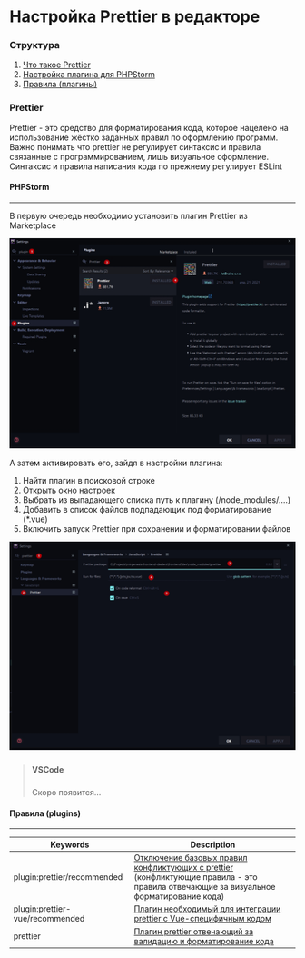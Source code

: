 # Настройка Prettier в редакторе

### Структура
1. [Что такое Prettier](#prettier)
2. [Настройка плагина для PHPStorm](#phpstorm)
3. [Правила (плагины)](#правила-plugins)

### Prettier
Prettier - это средство для форматирования кода, которое нацелено на использование жёстко заданных правил по оформлению программ. Важно понимать что prettier не регулирует синтаксис и правила связанные с программированием, лишь визуальное оформление. Синтаксис и правила написания кода по прежнему регулирует ESLint

#### PHPStorm
***
В первую очередь необходимо установить плагин Prettier из Marketplace

![phpstorm-external-tools](../assets/images/added-prettier-plugin.jpg)

А затем активировать его, зайдя в настройки плагина:
1. Найти плагин в поисковой строке
2. Открыть окно настроек
3. Выбрать из выпадающего списка путь к плагину (/node_modules/....)
4. Добавить в список файлов подпадающих под форматирование (*.vue)
5. Включить запуск Prettier при сохранении и форматировании файлов

![add-keymap](../assets/images/prettier-settings.jpg)



> ###
> #### VSCode
> ###
> Скоро появится...



#### Правила (plugins)
***
| Keywords          | Description |
| ------            | ------ |
| plugin:prettier/recommended  | [Отключение базовых правил конфликтующих с prettier](https://github.com/prettier/eslint-config-prettier) (конфликтующие правила - это правила отвечающие за визуальное форматирование кода)|
| plugin:prettier-vue/recommended  | [Плагин необходимый для интеграции prettier c Vue-специфичным кодом](https://github.com/meteorlxy/eslint-plugin-prettier-vue) |
| prettier | [Плагин prettier отвечающий за валидацию и форматирование кода](https://prettier.io/docs/en/plugins.html) |

